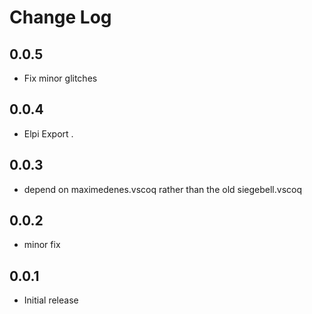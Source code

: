 # Change Log

## 0.0.5

- Fix minor glitches

## 0.0.4

- Elpi Export <qualid>.

## 0.0.3

- depend on maximedenes.vscoq rather than the old siegebell.vscoq

## 0.0.2

- minor fix

## 0.0.1

- Initial release
